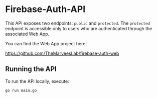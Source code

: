 # Firebase-Auth-API

This API exposes two endpoints: `public` and `protected`.
The `protected` endpoint is accessible only to users who are authenticated through the associated Web App.

You can find the Web App project here:

https://github.com/TheMarveesLab/firebase-auth-web

## Running the API

To run the API locally, execute:

```shell
go run main.go
```
